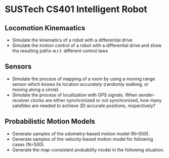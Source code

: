 # SUSTech CS401 Intelligent Robot

## Locomotion Kinemaatics

 - Simulate the kinematics of a robot with a differential drive
 - Simulate the motion control of a robot with a differential drive and show the resulting paths w.r.t. different control laws

## Sensors

 - Simulate the process of mapping of a room by using a moving range sensor which knows its location accurately (randomly walking, or moving along a circle).
 - Simulate the process of localization with GPS signals. When sender-
receiver clocks are either synchronized or not synchronized, how many satellites are
needed to achieve 3D accurate positions, respectively?

## Probabilistic Motion Models

 - Generate samples of the odometry-based motion model (N=500).
 - Generate samples of the velocity-based motion model for following cases (N=500).
 - Generate the map-consistent probability model in the following situation.
